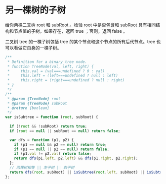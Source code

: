 # 另一棵树的子树

给你两棵二叉树 root 和 subRoot 。检验 root 中是否包含和 subRoot 具有相同结构和节点值的子树。如果存在，返回 true ；否则，返回 false 。

二叉树 tree 的一棵子树包括 tree 的某个节点和这个节点的所有后代节点。tree 也可以看做它自身的一棵子树。

```js
/**
 * Definition for a binary tree node.
 * function TreeNode(val, left, right) {
 *     this.val = (val===undefined ? 0 : val)
 *     this.left = (left===undefined ? null : left)
 *     this.right = (right===undefined ? null : right)
 * }
 */
/**
 * @param {TreeNode} root
 * @param {TreeNode} subRoot
 * @return {boolean}
 */
var isSubtree = function (root, subRoot) {
  
  if (!root && !subRoot) return true;
  if (root == null || subRoot == null) return false;

  var dfs = function (p1, p2) {
    if (p1 == null && p2 == null) return true;
    if (p1 == null || p2 == null) return false;
    if (p1.val != p2.val) return false;
    return dfs(p1.left, p2.left) && dfs(p1.right, p2.right);
  };
  // 两棵树相等 || 左子树 || 右子树
  return dfs(root, subRoot) || isSubtree(root.left, subRoot) || isSubtree(root.right, subRoot);
};
```
